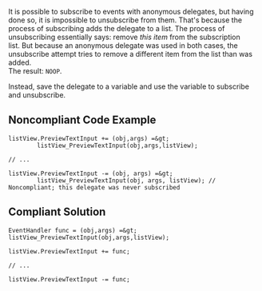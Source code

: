 
It is possible to subscribe to events with anonymous delegates, but having done so, it is impossible to unsubscribe from them. That's because the<br>process of subscribing adds the delegate to a list. The process of unsubscribing essentially says: remove *this item* from the subscription<br>list. But because an anonymous delegate was used in both cases, the unsubscribe attempt tries to remove a different item from the list than was added.<br>The result: `NOOP`.

Instead, save the delegate to a variable and use the variable to subscribe and unsubscribe.

## Noncompliant Code Example


    listView.PreviewTextInput += (obj,args) =&gt;
            listView_PreviewTextInput(obj,args,listView);
    
    // ...
    
    listView.PreviewTextInput -= (obj, args) =&gt;
            listView_PreviewTextInput(obj, args, listView); // Noncompliant; this delegate was never subscribed


## Compliant Solution


    EventHandler func = (obj,args) =&gt; listView_PreviewTextInput(obj,args,listView);
    
    listView.PreviewTextInput += func;
    
    // ...
    
    listView.PreviewTextInput -= func;

